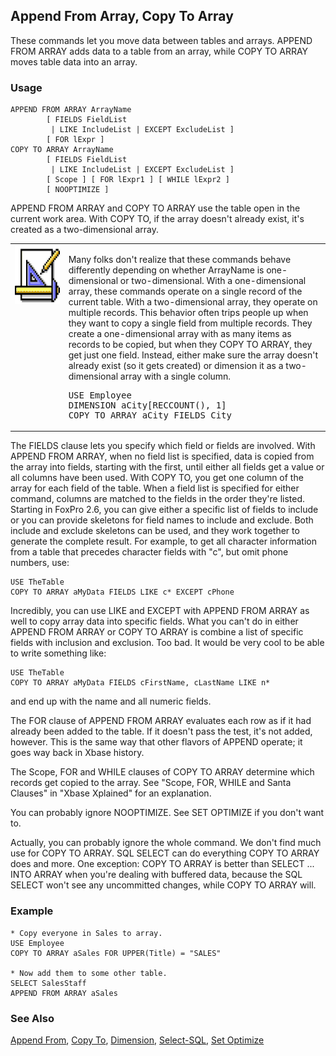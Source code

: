 ## Append From Array, Copy To Array

These commands let you move data between tables and arrays. APPEND FROM ARRAY adds data to a table from an array, while COPY TO ARRAY moves table data into an array.

### Usage

```foxpro
APPEND FROM ARRAY ArrayName
        [ FIELDS FieldList
         | LIKE IncludeList | EXCEPT ExcludeList ]
        [ FOR lExpr ]
COPY TO ARRAY ArrayName
        [ FIELDS FieldList
         | LIKE IncludeList | EXCEPT ExcludeList ]
        [ Scope ] [ FOR lExpr1 ] [ WHILE lExpr2 ]
        [ NOOPTIMIZE ]
```

APPEND FROM ARRAY and COPY TO ARRAY use the table open in the current work area. With COPY TO, if the array doesn't already exist, it's created as a two-dimensional array.

<table>
<tr>
  <td width="17%" valign="top">
<img width="94" height="94" src="design.gif">
  </td>
  <td width="83%">
  <p>Many folks don't realize that these commands behave differently depending on whether ArrayName is one-dimensional or two-dimensional. With a one-dimensional array, these commands operate on a single record of the current table. With a two-dimensional array, they operate on multiple records. This behavior often trips people up when they want to copy a single field from multiple records. They create a one-dimensional array with as many items as records to be copied, but when they COPY TO ARRAY, they get just one field. Instead, either make sure the array doesn't already exist (so it gets created) or dimension it as a two-dimensional array with a single column.</p>
<pre>USE Employee
DIMENSION aCity[RECCOUNT(), 1]
COPY TO ARRAY aCity FIELDS City</pre>
  </td>
 </tr>
</table>

The FIELDS clause lets you specify which field or fields are involved. With APPEND FROM ARRAY, when no field list is specified, data is copied from the array into fields, starting with the first, until either all fields get a value or all columns have been used. With COPY TO, you get one column of the array for each field of the table. When a field list is specified for either command, columns are matched to the fields in the order they're listed. Starting in FoxPro 2.6, you can give either a specific list of fields to include or you can provide skeletons for field names to include and exclude. Both include and exclude skeletons can be used, and they work together to generate the complete result. For example, to get all character information from a table that precedes character fields with "c", but omit phone numbers, use:

```foxpro
USE TheTable
COPY TO ARRAY aMyData FIELDS LIKE c* EXCEPT cPhone
```
Incredibly, you can use LIKE and EXCEPT with APPEND FROM ARRAY as well to copy array data into specific fields. What you can't do in either APPEND FROM ARRAY or COPY TO ARRAY is combine a list of specific fields with inclusion and exclusion. Too bad. It would be very cool to be able to write something like:

```foxpro
USE TheTable
COPY TO ARRAY aMyData FIELDS cFirstName, cLastName LIKE n*
```
and end up with the name and all numeric fields.

The FOR clause of APPEND FROM ARRAY evaluates each row as if it had already been added to the table. If it doesn't pass the test, it's not added, however. This is the same way that other flavors of APPEND operate; it goes way back in Xbase history.

The Scope, FOR and WHILE clauses of COPY TO ARRAY determine which records get copied to the array. See "Scope, FOR, WHILE and Santa Clauses" in "Xbase Xplained" for an explanation.

You can probably ignore NOOPTIMIZE. See SET OPTIMIZE if you don't want to.

Actually, you can probably ignore the whole command. We don't find much use for COPY TO ARRAY. SQL SELECT can do everything COPY TO ARRAY does and more. One exception: COPY TO ARRAY is better than SELECT ... INTO ARRAY when you're dealing with buffered data, because the SQL SELECT won't see any uncommitted changes, while COPY TO ARRAY will.

### Example

```foxpro
* Copy everyone in Sales to array.
USE Employee
COPY TO ARRAY aSales FOR UPPER(Title) = "SALES"

* Now add them to some other table.
SELECT SalesStaff
APPEND FROM ARRAY aSales
```
### See Also

[Append From](s4g059.md), [Copy To](s4g059.md), [Dimension](s4g218.md), [Select-SQL](s4g088.md), [Set Optimize](s4g095.md)